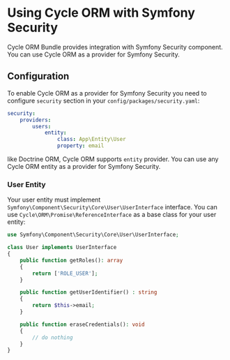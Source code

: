 # Using Cycle ORM with Symfony Security

Cycle ORM Bundle provides integration with Symfony Security component. You can use Cycle ORM as a provider for Symfony Security.

## Configuration

To enable Cycle ORM as a provider for Symfony Security you need to configure `security` section in your `config/packages/security.yaml`:

```yaml
security:
    providers:
        users:
            entity:
                class: App\Entity\User
                property: email
```

like Doctrine ORM, Cycle ORM supports `entity` provider. You can use any Cycle ORM entity as a provider for Symfony Security.

### User Entity

Your user entity must implement `Symfony\Component\Security\Core\User\UserInterface` interface. You can use `Cycle\ORM\Promise\ReferenceInterface` as a base class for your user entity:

```php
use Symfony\Component\Security\Core\User\UserInterface;

class User implements UserInterface
{
    public function getRoles(): array
    {
        return ['ROLE_USER'];
    }

    public function getUserIdentifier() : string
    {
        return $this->email;
    }

    public function eraseCredentials(): void
    {
        // do nothing
    }
}
```